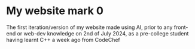 # My website mark 0
 The first iteration/version of my website made using AI, prior to any front-end or web-dev knowledge on 2nd of July 2024, as a pre-college student having learnt C++ a week ago from CodeChef

